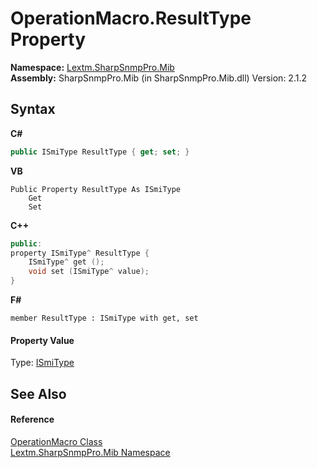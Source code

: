 # OperationMacro.ResultType Property 
 

**Namespace:**&nbsp;<a href="N_Lextm_SharpSnmpPro_Mib">Lextm.SharpSnmpPro.Mib</a><br />**Assembly:**&nbsp;SharpSnmpPro.Mib (in SharpSnmpPro.Mib.dll) Version: 2.1.2

## Syntax

**C#**<br />
``` C#
public ISmiType ResultType { get; set; }
```

**VB**<br />
``` VB
Public Property ResultType As ISmiType
	Get
	Set
```

**C++**<br />
``` C++
public:
property ISmiType^ ResultType {
	ISmiType^ get ();
	void set (ISmiType^ value);
}
```

**F#**<br />
``` F#
member ResultType : ISmiType with get, set

```


#### Property Value
Type: <a href="T_Lextm_SharpSnmpPro_Mib_ISmiType">ISmiType</a>

## See Also


#### Reference
<a href="T_Lextm_SharpSnmpPro_Mib_OperationMacro">OperationMacro Class</a><br /><a href="N_Lextm_SharpSnmpPro_Mib">Lextm.SharpSnmpPro.Mib Namespace</a><br />
